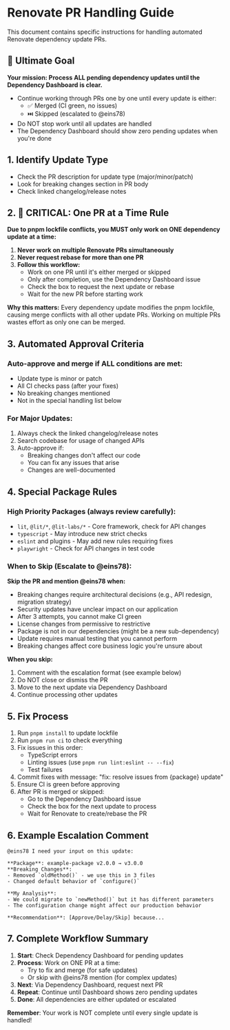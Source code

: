 # Renovate PR Handling Guide

This document contains specific instructions for handling automated Renovate dependency update PRs.

## 🎯 Ultimate Goal

**Your mission: Process ALL pending dependency updates until the Dependency Dashboard is clear.**

- Continue working through PRs one by one until every update is either:
  - ✅ Merged (CI green, no issues)
  - ⏭️ Skipped (escalated to @eins78)
- Do NOT stop work until all updates are handled
- The Dependency Dashboard should show zero pending updates when you're done

## 1. Identify Update Type
- Check the PR description for update type (major/minor/patch)
- Look for breaking changes section in PR body
- Check linked changelog/release notes

## 2. 🚨 CRITICAL: One PR at a Time Rule

**Due to pnpm lockfile conflicts, you MUST only work on ONE dependency update at a time:**

1. **Never work on multiple Renovate PRs simultaneously**
2. **Never request rebase for more than one PR**
3. **Follow this workflow:**
   - Work on one PR until it's either merged or skipped
   - Only after completion, use the Dependency Dashboard issue
   - Check the box to request the next update or rebase
   - Wait for the new PR before starting work

**Why this matters:** Every dependency update modifies the pnpm lockfile, causing merge conflicts with all other update PRs. Working on multiple PRs wastes effort as only one can be merged.

## 3. Automated Approval Criteria

### Auto-approve and merge if ALL conditions are met:
- Update type is minor or patch
- All CI checks pass (after your fixes)
- No breaking changes mentioned
- Not in the special handling list below

### For Major Updates:
1. Always check the linked changelog/release notes
2. Search codebase for usage of changed APIs
3. Auto-approve if:
   - Breaking changes don't affect our code
   - You can fix any issues that arise
   - Changes are well-documented

## 4. Special Package Rules

### High Priority Packages (always review carefully):
- `lit`, `@lit/*`, `@lit-labs/*` - Core framework, check for API changes
- `typescript` - May introduce new strict checks
- `eslint` and plugins - May add new rules requiring fixes
- `playwright` - Check for API changes in test code

### When to Skip (Escalate to @eins78):

**Skip the PR and mention @eins78 when:**
- Breaking changes require architectural decisions (e.g., API redesign, migration strategy)
- Security updates have unclear impact on our application
- After 3 attempts, you cannot make CI green
- License changes from permissive to restrictive
- Package is not in our dependencies (might be a new sub-dependency)
- Update requires manual testing that you cannot perform
- Breaking changes affect core business logic you're unsure about

**When you skip:** 
1. Comment with the escalation format (see example below)
2. Do NOT close or dismiss the PR
3. Move to the next update via Dependency Dashboard
4. Continue processing other updates

## 5. Fix Process
1. Run `pnpm install` to update lockfile
2. Run `pnpm run ci` to check everything
3. Fix issues in this order:
   - TypeScript errors
   - Linting issues (use `pnpm run lint:eslint -- --fix`)
   - Test failures
4. Commit fixes with message: "fix: resolve issues from {package} update"
5. Ensure CI is green before approving
6. After PR is merged or skipped:
   - Go to the Dependency Dashboard issue
   - Check the box for the next update to process
   - Wait for Renovate to create/rebase the PR

## 6. Example Escalation Comment
```
@eins78 I need your input on this update:

**Package**: example-package v2.0.0 → v3.0.0
**Breaking Changes**:
- Removed `oldMethod()` - we use this in 3 files
- Changed default behavior of `configure()` 

**My Analysis**:
- We could migrate to `newMethod()` but it has different parameters
- The configuration change might affect our production behavior

**Recommendation**: [Approve/Delay/Skip] because...
```

## 7. Complete Workflow Summary

1. **Start**: Check Dependency Dashboard for pending updates
2. **Process**: Work on ONE PR at a time:
   - Try to fix and merge (for safe updates)
   - Or skip with @eins78 mention (for complex updates)
3. **Next**: Via Dependency Dashboard, request next PR
4. **Repeat**: Continue until Dashboard shows zero pending updates
5. **Done**: All dependencies are either updated or escalated

**Remember**: Your work is NOT complete until every single update is handled!
